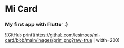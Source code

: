 # Mi Card

### My first app with Flutter :)

![GitHub print](https://github.com/lesimoes/mi-card/blob/main/images/print.png?raw=true | width=200)
